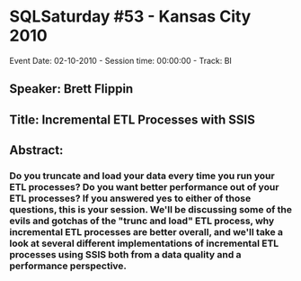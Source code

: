 # SQLSaturday #53 - Kansas City 2010
Event Date: 02-10-2010 - Session time: 00:00:00 - Track: BI
## Speaker: Brett Flippin
## Title: Incremental ETL Processes with SSIS
## Abstract:
### Do you truncate and load your data every time you run your ETL processes? Do you want better performance out of your ETL processes? If you answered yes to either of those questions, this is your session.  We'll be discussing some of the evils and gotchas of the "trunc and load" ETL process, why incremental ETL processes are better overall, and we'll take a look at several different implementations of incremental ETL processes using SSIS both from a data quality and a performance perspective.
